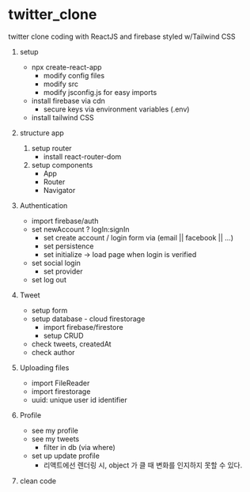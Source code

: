 # twitter_clone

twitter clone coding with ReactJS and firebase styled w/Tailwind CSS

1. setup
    - npx create-react-app
        - modify config files
        - modify src
        - modify jsconfig.js for easy imports
    - install firebase via cdn
        - secure keys via environment variables (.env)
    - install tailwind CSS

2. structure app
    1. setup router
        - install react-router-dom
    2. setup components
        - App
        - Router
        - Navigator

3. Authentication
    - import firebase/auth
    - set newAccount ? logIn:signIn
        - set create account / login form via (email || facebook || ...)
        - set persistence
        - set initialize -> load page when login is verified
    - set social login
        - set provider
    - set log out

4. Tweet
    - setup form
    - setup database - cloud firestorage
        - import firebase/firestore
        - setup CRUD
    - check tweets, createdAt
    - check author

5. Uploading files
    - import FileReader
    - import firestorage
    - uuid: unique user id identifier

6. Profile
    - see my profile
    - see my tweets
        - filter in db (via where)
    - set up update profile
        - 리액트에선 렌더링 시, object 가 클 때 변화를 인지하지 못할 수 있다.

7. clean code


    


